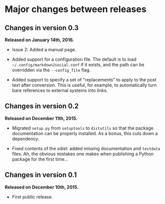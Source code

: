 Major changes between releases
==============================


Changes in version 0.3
----------------------

**Released on January 14th, 2016.**

* Issue 2: Added a manual page.

* Added support for a configuration file.  The default is to load
  `~/.config/markdown2social.conf` if it exists, and the path can be
  overridden via the `--config_file` flag.

* Added support to specify a set of "replacements" to apply to the post
  text after conversion.  This is useful, for example, to automatically
  turn bare references to external systems into links.


Changes in version 0.2
----------------------

**Released on December 11th, 2015.**

* Migrated `setup.py` from `setuptools` to `distutils` so that the package
  documentation can be properly installed.  As a bonus, this cuts down a
  dependency.

* Fixed contents of the sdist: added missing documentation and `testdata`
  files.  Ah, the obvious mistakes one makes when publishing a Python
  package for the first time...


Changes in version 0.1
----------------------

**Released on December 10th, 2015.**

* First public release.
